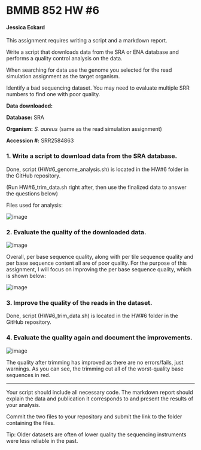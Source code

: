 # BMMB 852 HW #6

#### Jessica Eckard

This assignment requires writing a script and a markdown report.

Write a script that downloads data from the SRA or ENA database and performs a quality control analysis on the data.

When searching for data use the genome you selected for the read simulation assignment as the target organism.

Identify a bad sequencing dataset. You may need to evaluate multiple SRR numbers to find one with poor quality.

**Data downloaded:**

**Database:** SRA

**Organism:** *S. aureus* (same as the read simulation assignment)

**Accession #:** SRR2584863

### 1.	Write a script to download data from the SRA database.

Done, script (HW#6_genome_analysis.sh) is located in the HW#6 folder in the GitHub repository. 

(Run HW#6_trim_data.sh right after, then use the finalized data to answer the questions below)

Files used for analysis:

![image](https://github.com/user-attachments/assets/d4d47426-e86a-478c-a7e8-d44b4dc74ff4)



### 2.	Evaluate the quality of the downloaded data.
 
![image](https://github.com/user-attachments/assets/c96758b8-ecd2-4edd-a2ed-fe2692dc6994)


Overall, per base sequence quality, along with per tile sequence quality and per base sequence content all are of poor quality. For the purpose of this assignment, I will focus on improving the per base sequence quality, which is shown below:

![image](https://github.com/user-attachments/assets/a9c04a65-7235-44ea-97b1-7055df6657cc)

 
### 3.	Improve the quality of the reads in the dataset.
Done, script (HW#6_trim_data.sh) is located in the HW#6 folder in the GitHub repository.

### 4.	Evaluate the quality again and document the improvements.
 
![image](https://github.com/user-attachments/assets/7337e6c5-9b48-4aea-94d0-eb1f7d53cbbe)


The quality after trimming has improved as there are no errors/fails, just warnings. As you can see, the trimming cut all of the worst-quality base sequences in red. 

--------------

Your script should include all necessary code. The markdown report should explain the data and publication it corresponds to and present the results of your analysis.

Commit the two files to your repository and submit the link to the folder containing the files.

Tip: Older datasets are often of lower quality the sequencing instruments were less reliable in the past.
